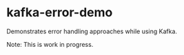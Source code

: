 # kafka-error-demo
Demonstrates error handling approaches while using Kafka.

Note: This is work in progress.
